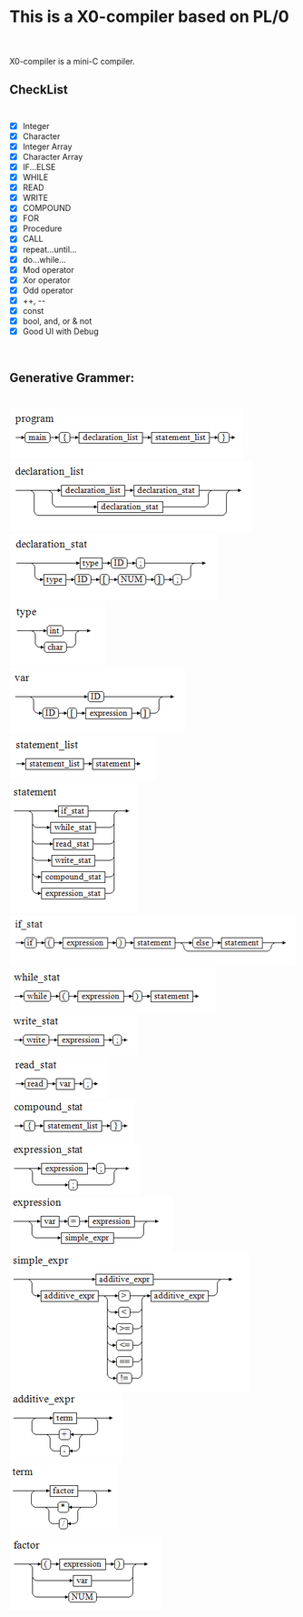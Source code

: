 # This is a X0-compiler based on PL/0 <br><br>
X0-compiler is a mini-C compiler.<br>
## CheckList<br><br>
- [x] Integer 		
- [x] Character 			    
- [x] Integer Array		    
- [x] Character Array		  
- [x] IF...ELSE			    
- [x] WHILE				        
- [x] READ					      
- [x] WRITE				       
- [x] COMPOUND				  
- [x] FOR					       
- [x] Procedure		
- [x] CALL		
- [x] repeat...until...	 
- [x] do...while...	  
- [x] Mod operator	 
- [x] Xor operator			  
- [x] Odd operator   		  
- [x] ++, --
- [x] const		
- [x] bool, and, or & not
- [x] Good UI with Debug
<br>

## Generative Grammer:<br><br>
![image](https://github.com/RushToNeverLand/Compiler/raw/master/temp/1.png)<br>
![image](https://github.com/RushToNeverLand/Compiler/raw/master/temp/2.png)<br>
![image](https://github.com/RushToNeverLand/Compiler/raw/master/temp/3.png)<br>
![image](https://github.com/RushToNeverLand/Compiler/raw/master/temp/4.png)<br>
![image](https://github.com/RushToNeverLand/Compiler/raw/master/temp/5.png)<br>
![image](https://github.com/RushToNeverLand/Compiler/raw/master/temp/6.png)<br>
![image](https://github.com/RushToNeverLand/Compiler/raw/master/temp/7.png)<br>
![image](https://github.com/RushToNeverLand/Compiler/raw/master/temp/8.png)<br>
![image](https://github.com/RushToNeverLand/Compiler/raw/master/temp/9.png)<br>
![image](https://github.com/RushToNeverLand/Compiler/raw/master/temp/10.png)<br>
![image](https://github.com/RushToNeverLand/Compiler/raw/master/temp/11.png)<br>
![image](https://github.com/RushToNeverLand/Compiler/raw/master/temp/12.png)<br>
![image](https://github.com/RushToNeverLand/Compiler/raw/master/temp/13.png)<br>
![image](https://github.com/RushToNeverLand/Compiler/raw/master/temp/14.png)<br>
![image](https://github.com/RushToNeverLand/Compiler/raw/master/temp/15.png)<br>
![image](https://github.com/RushToNeverLand/Compiler/raw/master/temp/16.png)<br>
![image](https://github.com/RushToNeverLand/Compiler/raw/master/temp/17.png)<br>
![image](https://github.com/RushToNeverLand/Compiler/raw/master/temp/18.png)<br>
